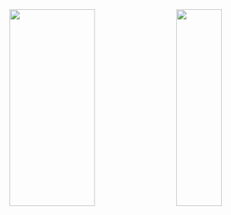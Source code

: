 <div class='container'>
<img style="margin:auto;height: 350px; width: 55%;" class="img" src="https://github-readme-stats.vercel.app/api?username=NaCl117&show_icons=true&icon_color=d35482&title_color=d35482&text_color=39290f&border_radius=10&bg_color=f0e0c5&rank_icon=percentile&border_color=d35482&ring_color=b62f60&include_all_commits=true&custom_title=🌸Estatísticas🌸")/>        
  &nbsp;&nbsp;&nbsp;
<img style="margin:auto;height: 350px; width: 40%;" class="img" src="https://github-readme-stats.vercel.app/api/top-langs/?username=NaCl117&title_color=d35482&text_color=39290f&border_radius=5&bg_color=f0e0c5&border_color=d35482&custom_title=🌸Linguagens🌸&langs_count=3&size_weight=0.5&count_weight=0.5" /></div>
</div>

